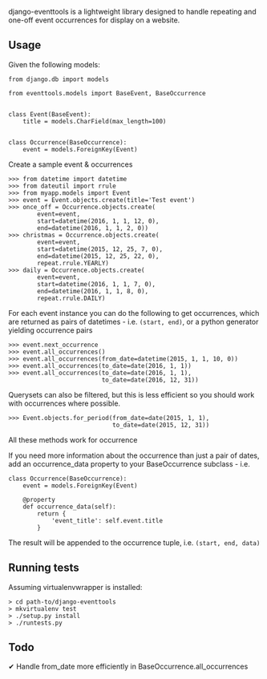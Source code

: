 django-eventtools is a lightweight library designed to handle repeating and
one-off event occurrences for display on a website.


## Usage

Given the following models:

    from django.db import models

    from eventtools.models import BaseEvent, BaseOccurrence


    class Event(BaseEvent):
        title = models.CharField(max_length=100)


    class Occurrence(BaseOccurrence):
        event = models.ForeignKey(Event)

Create a sample event & occurrences

    >>> from datetime import datetime
    >>> from dateutil import rrule
    >>> from myapp.models import Event
    >>> event = Event.objects.create(title='Test event')
    >>> once_off = Occurrence.objects.create(
            event=event,
            start=datetime(2016, 1, 1, 12, 0),
            end=datetime(2016, 1, 1, 2, 0))
    >>> christmas = Occurrence.objects.create(
            event=event,
            start=datetime(2015, 12, 25, 7, 0),
            end=datetime(2015, 12, 25, 22, 0),
            repeat.rrule.YEARLY)
    >>> daily = Occurrence.objects.create(
            event=event,
            start=datetime(2016, 1, 1, 7, 0),
            end=datetime(2016, 1, 1, 8, 0),
            repeat.rrule.DAILY)

For each event instance you can do the following to get occurrences, which are
returned as pairs of datetimes - i.e. `(start, end)`, or a python generator
yielding occurrence pairs

    >>> event.next_occurrence
    >>> event.all_occurrences()
    >>> event.all_occurrences(from_date=datetime(2015, 1, 1, 10, 0))
    >>> event.all_occurrences(to_date=date(2016, 1, 1))
    >>> event.all_occurrences(to_date=date(2016, 1, 1),
                              to_date=date(2016, 12, 31))


Querysets can also be filtered, but this is less efficient so you should work
with occurrences where possible.

    >>> Event.objects.for_period(from_date=date(2015, 1, 1),
                                 to_date=date(2015, 12, 31))

All these methods work for occurrence

If you need more information about the occurrence than just a pair of dates,
add an occurrence_data property to your BaseOccurrence subclass - i.e.

    class Occurrence(BaseOccurrence):
        event = models.ForeignKey(Event)

        @property
        def occurrence_data(self):
            return {
                'event_title': self.event.title
            }

The result will be appended to the occurrence tuple, i.e. `(start, end, data)`


## Running tests

Assuming virtualenvwrapper is installed:

    > cd path-to/django-eventtools
    > mkvirtualenv test
    > ./setup.py install
    > ./runtests.py


## Todo

✔ Handle from_date more efficiently in BaseOccurrence.all_occurrences 
